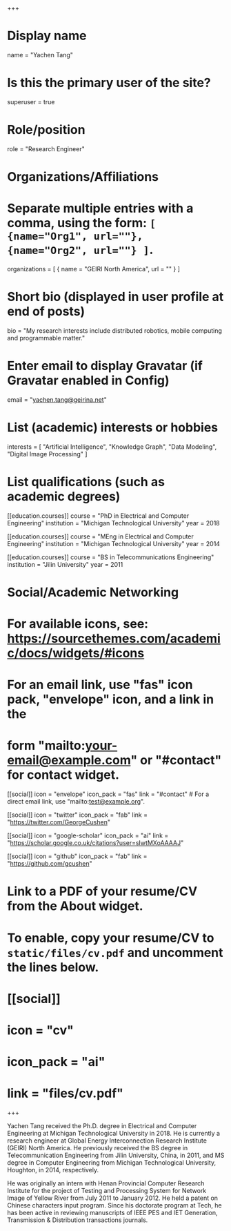 +++
# Display name
name = "Yachen Tang"

# Is this the primary user of the site?
superuser = true

# Role/position
role = "Research Engineer"

# Organizations/Affiliations
#   Separate multiple entries with a comma, using the form: `[ {name="Org1", url=""}, {name="Org2", url=""} ]`.
organizations = [ { name = "GEIRI North America", url = "" } ]

# Short bio (displayed in user profile at end of posts)
bio = "My research interests include distributed robotics, mobile computing and programmable matter."

# Enter email to display Gravatar (if Gravatar enabled in Config)
email = "yachen.tang@geirina.net"

# List (academic) interests or hobbies
interests = [
  "Artificial Intelligence",
  "Knowledge Graph",
  "Data Modeling",
  "Digital Image Processing"
]

# List qualifications (such as academic degrees)
[[education.courses]]
  course = "PhD in Electrical and Computer Engineering"
  institution = "Michigan Technological University"
  year = 2018

[[education.courses]]
  course = "MEng in Electrical and Computer Engineering"
  institution = "Michigan Technological University"
  year = 2014

[[education.courses]]
  course = "BS in Telecommunications Engineering"
  institution = "Jilin University"
  year = 2011

# Social/Academic Networking
# For available icons, see: https://sourcethemes.com/academic/docs/widgets/#icons
#   For an email link, use "fas" icon pack, "envelope" icon, and a link in the
#   form "mailto:your-email@example.com" or "#contact" for contact widget.

[[social]]
  icon = "envelope"
  icon_pack = "fas"
  link = "#contact"  # For a direct email link, use "mailto:test@example.org".

[[social]]
  icon = "twitter"
  icon_pack = "fab"
  link = "https://twitter.com/GeorgeCushen"

[[social]]
  icon = "google-scholar"
  icon_pack = "ai"
  link = "https://scholar.google.co.uk/citations?user=sIwtMXoAAAAJ"

[[social]]
  icon = "github"
  icon_pack = "fab"
  link = "https://github.com/gcushen"

# Link to a PDF of your resume/CV from the About widget.
# To enable, copy your resume/CV to `static/files/cv.pdf` and uncomment the lines below.
# [[social]]
#   icon = "cv"
#   icon_pack = "ai"
#   link = "files/cv.pdf"

+++

Yachen Tang received the Ph.D. degree in Electrical and Computer Engineering at Michigan Technological University in 2018. He is currently a research engineer at Global Energy Interconnection Research Institute (GEIRI) North America. He previously received the BS degree in Telecommunication Engineering from Jilin University, China, in 2011, and MS degree in Computer Engineering from Michigan Technological University, Houghton, in 2014, respectively.

He was originally an intern with Henan Provincial Computer Research Institute for the project of Testing and Processing System for Network Image of Yellow River from July 2011 to January 2012. He held a patent on Chinese characters input program. Since his doctorate program at Tech, he has been active in reviewing manuscripts of IEEE PES and IET Generation, Transmission & Distribution transactions journals. 
